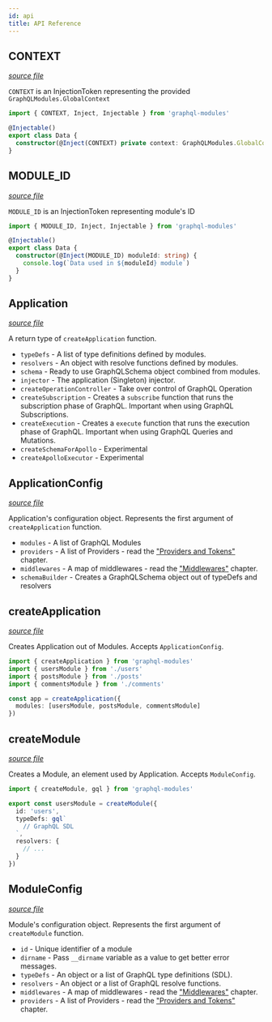 ```yaml
---
id: api
title: API Reference
---
```


## CONTEXT

[_source file_](https://github.com/Urigo/graphql-modules/blob/master/packages/graphql-modules/src/application/tokens.ts)

`CONTEXT` is an InjectionToken representing the provided `GraphQLModules.GlobalContext`

```ts
import { CONTEXT, Inject, Injectable } from 'graphql-modules'

@Injectable()
export class Data {
  constructor(@Inject(CONTEXT) private context: GraphQLModules.GlobalContext) {}
}
```

## MODULE_ID

[_source file_](https://github.com/Urigo/graphql-modules/blob/master/packages/graphql-modules/src/module/tokens.ts)

`MODULE_ID` is an InjectionToken representing module's ID

```ts
import { MODULE_ID, Inject, Injectable } from 'graphql-modules'

@Injectable()
export class Data {
  constructor(@Inject(MODULE_ID) moduleId: string) {
    console.log(`Data used in ${moduleId} module`)
  }
}
```

## Application

[_source file_](https://github.com/Urigo/graphql-modules/blob/master/packages/graphql-modules/src/application/types.ts)

A return type of `createApplication` function.

- `typeDefs` - A list of type definitions defined by modules.
- `resolvers` - An object with resolve functions defined by modules.
- `schema` - Ready to use GraphQLSchema object combined from modules.
- `injector` - The application (Singleton) injector.
- `createOperationController` - Take over control of GraphQL Operation
- `createSubscription` - Creates a `subscribe` function that runs the subscription phase of GraphQL.
  Important when using GraphQL Subscriptions.
- `createExecution` - Creates a `execute` function that runs the execution phase of GraphQL.
  Important when using GraphQL Queries and Mutations.
- `createSchemaForApollo` - Experimental
- `createApolloExecutor` - Experimental

## ApplicationConfig

[_source file_](https://github.com/Urigo/graphql-modules/blob/master/packages/graphql-modules/src/application/types.ts)

Application's configuration object. Represents the first argument of `createApplication` function.

- `modules` - A list of GraphQL Modules
- `providers` - A list of Providers - read the ["Providers and Tokens"](./di/providers) chapter.
- `middlewares` - A map of middlewares - read the ["Middlewares"](./advanced/middlewares) chapter.
- `schemaBuilder` - Creates a GraphQLSchema object out of typeDefs and resolvers

## createApplication

[_source file_](https://github.com/Urigo/graphql-modules/blob/master/packages/graphql-modules/src/application/application.ts)

Creates Application out of Modules. Accepts `ApplicationConfig`.

```ts
import { createApplication } from 'graphql-modules'
import { usersModule } from './users'
import { postsModule } from './posts'
import { commentsModule } from './comments'

const app = createApplication({
  modules: [usersModule, postsModule, commentsModule]
})
```

## createModule

[_source file_](https://github.com/Urigo/graphql-modules/blob/master/packages/graphql-modules/src/module/module.ts)

Creates a Module, an element used by Application. Accepts `ModuleConfig`.

```ts
import { createModule, gql } from 'graphql-modules'

export const usersModule = createModule({
  id: 'users',
  typeDefs: gql`
    // GraphQL SDL
  `,
  resolvers: {
    // ...
  }
})
```

## ModuleConfig

[_source file_](https://github.com/Urigo/graphql-modules/blob/master/packages/graphql-modules/src/module/types.ts)

Module's configuration object. Represents the first argument of `createModule` function.

- `id` - Unique identifier of a module
- `dirname` - Pass `__dirname` variable as a value to get better error messages.
- `typeDefs` - An object or a list of GraphQL type definitions (SDL).
- `resolvers` - An object or a list of GraphQL resolve functions.
- `middlewares` - A map of middlewares - read the ["Middlewares"](./advanced/middlewares) chapter.
- `providers` - A list of Providers - read the ["Providers and Tokens"](./di/providers) chapter.

